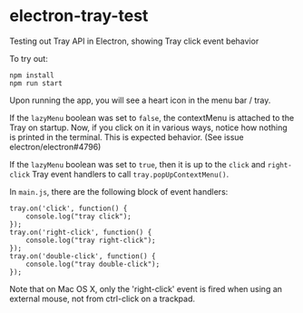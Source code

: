 # electron-tray-test
Testing out Tray API in Electron, showing Tray click event behavior

To try out:

```
npm install
npm run start
```

Upon running the app, you will see a heart icon in the menu bar / tray.

If the `lazyMenu` boolean was set to `false`, the contextMenu is attached
to the Tray on startup. Now, if you click on it in various ways,
notice how nothing is printed in the terminal.  This is expected behavior.
(See issue electron/electron#4796)

If the `lazyMenu` boolean was set to `true`, then it is up to the `click`
and `right-click` Tray event handlers to call `tray.popUpContextMenu()`.

In `main.js`, there are the following block of event handlers:
```
tray.on('click', function() {
    console.log("tray click");
});
tray.on('right-click', function() {
    console.log("tray right-click");
});
tray.on('double-click', function() {
    console.log("tray double-click");
});
```

Note that on Mac OS X, only the 'right-click' event is fired when
using an external mouse, not from ctrl-click on a trackpad.
